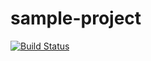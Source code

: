 sample-project
==============

[![Build Status](https://travis-ci.org/yoshida-mediba/sample-project.svg?branch=master)](https://travis-ci.org/yoshida-mediba/sample-project)
